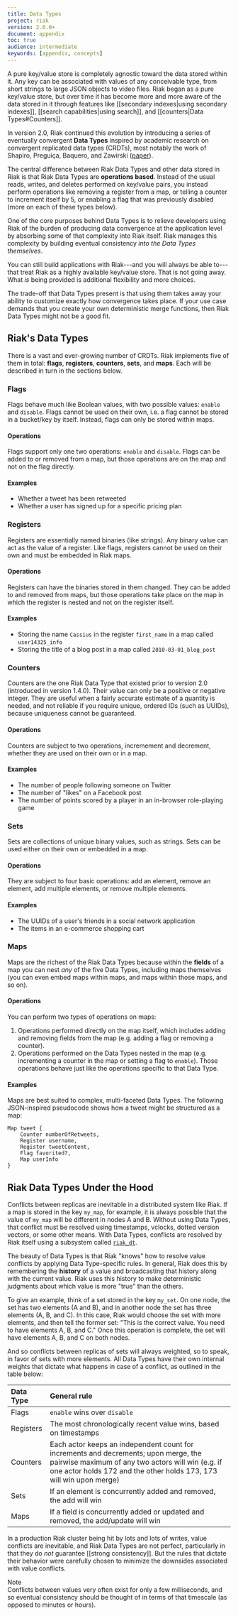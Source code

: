 ```yaml
---
title: Data Types
project: riak
version: 2.0.0+
document: appendix
toc: true
audience: intermediate
keywords: [appendix, concepts]
---
```


A pure key/value store is completely agnostic toward the data stored within it. Any key can be associated with values of any conceivable type, from short strings to large JSON objects to video files. Riak began as a pure key/value store, but over time it has become more and more aware of the data stored in it through features like [[secondary indexes|using secondary indexes]], [[search capabilities|using search]], and [[counters|Data Types#Counters]].

In version 2.0, Riak continued this evolution by introducing a series of eventually convergent **Data Types** inspired by academic research on convergent replicated data types (CRDTs), most notably the work of Shapiro, Preguiça, Baquero, and Zawirski ([paper](http://hal.upmc.fr/docs/00/55/55/88/PDF/techreport.pdf)).

The central difference between Riak Data Types and other data stored in Riak is that Riak Data Types are **operations based**. Instead of the usual reads, writes, and deletes performed on key/value pairs, you instead perform operations like removing a register from a map, or telling a counter to increment itself by 5, or enabling a flag that was previously disabled (more on each of these types below).

One of the core purposes behind Data Types is to relieve developers using Riak of the burden of producing data convergence at the application level by absorbing some of that complexity into Riak itself. Riak manages this complexity by building eventual consistency _into the Data Types themselves_.

You can still build applications with Riak---and you will always be able to---that treat Riak as a highly available key/value store. That is not going away. What _is_ being provided is additional flexibility and more choices.

The trade-off that Data Types present is that using them takes away your ability to customize exactly how convergence takes place. If your use case demands that you create your own deterministic merge functions, then Riak Data Types might not be a good fit.

## Riak's Data Types

There is a vast and ever-growing number of CRDTs. Riak implements five of them in total: **flags**, **registers**, **counters**, **sets**, and **maps**. Each will be described in turn in the sections below.

### Flags

Flags behave much like Boolean values, with two possible values: `enable` and `disable`. Flags cannot be used on their own, i.e. a flag cannot be stored in a bucket/key by itself. Instead, flags can only be stored within maps.

#### Operations

Flags support only one two operations: `enable` and `disable`. Flags can be added to or removed from a map, but those operations are on the map and not on the flag directly.

#### Examples

* Whether a tweet has been retweeted
* Whether a user has signed up for a specific pricing plan

### Registers

Registers are essentially named binaries (like strings). Any binary value can act as the value of a register. Like flags, registers cannot be used on their own and must be embedded in Riak maps.

#### Operations

Registers can have the binaries stored in them changed. They can be added to and removed from maps, but those operations take place on the map in which the register is nested and not on the register itself.

#### Examples

* Storing the name `Cassius` in the register `first_name` in a map called `user14325_info`
* Storing the title of a blog post in a map called `2010-03-01_blog_post`

### Counters

Counters are the one Riak Data Type that existed prior to version 2.0 (introduced in version 1.4.0). Their value can only be a positive or negative integer. They are useful when a fairly accurate estimate of a quantity is needed, and not reliable if you require unique, ordered IDs (such as UUIDs), because uniqueness cannot be guaranteed.

#### Operations

Counters are subject to two operations, incremement and decrement, whether they are used on their own or in a map.

#### Examples

* The number of people following someone on Twitter
* The number of "likes" on a Facebook post
* The number of points scored by a player in an in-browser role-playing game

### Sets

Sets are collections of unique binary values, such as strings. Sets can be used either on their own or embedded in a map.

#### Operations

They are subject to four basic operations: add an element, remove an element, add multiple elements, or remove multiple elements.

#### Examples

* The UUIDs of a user's friends in a social network application
* The items in an e-commerce shopping cart

### Maps

Maps are the richest of the Riak Data Types because within the **fields** of a map you can nest _any_ of the five Data Types, including maps themselves (you can even embed maps within maps, and maps within those maps, and so on).

#### Operations

You can perform two types of operations on maps:

1. Operations performed directly on the map itself, which includes adding and removing fields from the map (e.g. adding a flag or removing a counter).
2. Operations performed on the Data Types nested in the map (e.g. incrementing a counter in the map or setting a flag to `enable`). Those operations behave just like the operations specific to that Data Type.

#### Examples

Maps are best suited to complex, multi-faceted Data Types. The following JSON-inspired pseudocode shows how a tweet might be structured as a map:

```
Map tweet {
    Counter numberOfRetweets,
    Register username,
    Register tweetContent,
    Flag favorited?,
    Map userInfo
}
```

## Riak Data Types Under the Hood

Conflicts between replicas are inevitable in a distributed system like Riak. If a map is stored in the key `my_map`, for example, it is always possible that the value of `my_map` will be different in nodes A and B. Without using Data Types, that conflict must be resolved using timestamps, vclocks, dotted version vectors, or some other means. With Data Types, conflicts are resolved by Riak itself using a subsystem called [`riak_dt`](https://github.com/basho/riak_dt).

The beauty of Data Types is that Riak "knows" how to resolve value conflicts by applying Data Type-specific rules. In general, Riak does this by remembering the **history** of a value and broadcasting that history along with the current value. Riak uses this history to make deterministic judgments about which value is more "true" than the others.

To give an example, think of a set stored in the key `my_set`. On one node, the set has two elements (A and B), and in another node the set has three elements (A, B, and C). In this case, Riak would choose the set with more elements, and then tell the former set: "This is the correct value. You need to have elements A, B, and C." Once this operation is complete, the set will have elements A, B, and C on both nodes.

And so conflicts between replicas of sets will always weighted, so to speak, in favor of sets with more elements. All Data Types have their own internal weights that dictate what happens in case of a conflict, as outlined in the table below:

Data Type | General rule
:--------|:------------
Flags | `enable` wins over `disable`
Registers | The most chronologically recent value wins, based on timestamps
Counters | Each actor keeps an independent count for increments and decrements; upon merge, the pairwise maximum of any two actors will win (e.g. if one actor holds 172 and the other holds 173, 173 will win upon merge)
Sets | If an element is concurrently added and removed, the add will win
Maps | If a field is concurrently added or updated and removed, the add/update will win

In a production Riak cluster being hit by lots and lots of writes, value conflicts are inevitable, and Riak Data Types are not perfect, particularly in that they do _not_ guarantee [[strong consistency]]. But the rules that dictate their behavior were carefully chosen to minimize the downsides associated with value conflicts.

<div class="note">
<div class="title">Note</div>
Conflicts between values very often exist for only a few milliseconds, and so eventual consistency should be thought of in terms of that timescale (as opposed to minutes or hours).
</div>
